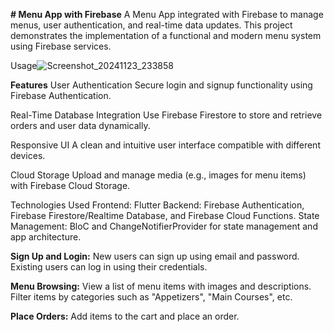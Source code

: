 __# Menu App with Firebase__
A Menu App integrated with Firebase to manage menus, user authentication, and real-time data updates. This project demonstrates the implementation of a functional and modern menu system using Firebase services.

Usage![Screenshot_20241123_233858](https://github.com/user-attachments/assets/6e6a2bcc-21ba-4e3a-a378-a9b7e60424bb)

__Features__
User Authentication
Secure login and signup functionality using Firebase Authentication.

Real-Time Database Integration
Use Firebase Firestore to store and retrieve orders and user data dynamically.

Responsive UI
A clean and intuitive user interface compatible with different devices.

Cloud Storage
Upload and manage media (e.g., images for menu items) with Firebase Cloud Storage.

Technologies Used
Frontend: Flutter
Backend: Firebase Authentication, Firebase Firestore/Realtime Database, and Firebase Cloud Functions.
State Management: BloC and ChangeNotifierProvider for state management and app architecture.





__Sign Up and Login:__
New users can sign up using email and password.
Existing users can log in using their credentials.

__Menu Browsing:__
View a list of menu items with images and descriptions.
Filter items by categories such as "Appetizers", "Main Courses", etc.

__Place Orders:__
Add items to the cart and place an order.
